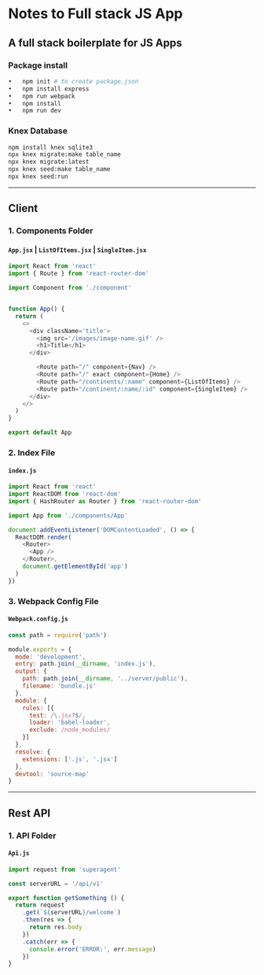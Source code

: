 # Notes to Full stack JS App

## A full stack boilerplate for JS Apps

### Package install

```sh
•	npm init # to create package.json
•	npm install express
•	npm run webpack
•	npm install
•	npm run dev
```

### Knex Database

```sh
npm install knex sqlite3
npx knex migrate:make table_name
npx knex migrate:latest
npx knex seed:make table_name
npx knex seed:run
```

--- 

## Client

### 1. Components Folder

#### `App.jsx` | `ListOfItems.jsx` | `SingleItem.jsx`

```js
import React from 'react'
import { Route } from 'react-router-dom'

import Component from './component'


function App() {
  return (
    <>
      <div className='title'>
        <img src='/images/image-name.gif' />
        <h1>Title</h1>
      </div>

        <Route path="/" component={Nav} />
        <Route path="/" exact component={Home} />
        <Route path="/continents/:name" component={ListOfItems} />
        <Route path="/continent/:name/:id" component={SingleItem} />
      </div>
    </>
  )
}

export default App
```

### 2. Index File
#### `index.js`
```js
import React from 'react'
import ReactDOM from 'react-dom'
import { HashRouter as Router } from 'react-router-dom'

import App from './components/App'

document.addEventListener('DOMContentLoaded', () => {
  ReactDOM.render(
    <Router>
      <App />
    </Router>,
    document.getElementById('app')
  )
})

```

### 3. Webpack Config File
#### `Webpack.config.js`
```js
const path = require('path')

module.exports = {
  mode: 'development',
  entry: path.join(__dirname, 'index.js'),
  output: {
    path: path.join(__dirname, '../server/public'),
    filename: 'bundle.js'
  },
  module: {
    rules: [{
      test: /\.jsx?$/,
      loader: 'babel-loader',
      exclude: /node_modules/
    }]
  },
  resolve: {
    extensions: ['.js', '.jsx']
  },
  devtool: 'source-map'
}

```

---
## Rest API
### 1. API Folder
#### `Api.js`
```js
import request from 'superagent'

const serverURL = '/api/v1'

export function getSomething () {
  return request
    .get(`${serverURL}/welcome`)
    .then(res => {
      return res.body
    })
    .catch(err => {
      console.error('ERROR:', err.message)
    })
}

```